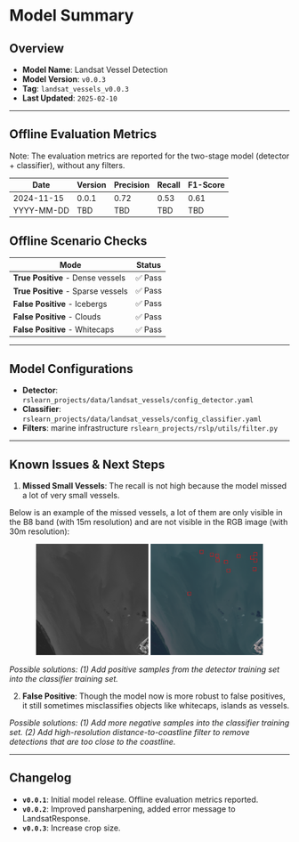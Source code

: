 # Model Summary

## Overview
- **Model Name**: Landsat Vessel Detection
- **Model Version**: `v0.0.3`
- **Tag**: `landsat_vessels_v0.0.3`
- **Last Updated**: `2025-02-10`

---

## Offline Evaluation Metrics

Note: The evaluation metrics are reported for the two-stage model (detector + classifier), without any filters.

| Date       | Version | Precision | Recall | F1-Score |
|------------|---------|-----------|--------|----------|
| 2024-11-15 | 0.0.1   | 0.72      | 0.53   | 0.61     |
| YYYY-MM-DD | TBD     | TBD       | TBD    | TBD      |

## Offline Scenario Checks

| Mode                                  | Status  |
|---------------------------------------|---------|
| **True Positive** - Dense vessels     | ✅ Pass |
| **True Positive** - Sparse vessels    | ✅ Pass |
| **False Positive** - Icebergs         | ✅ Pass |
| **False Positive** - Clouds           | ✅ Pass |
| **False Positive** - Whitecaps        | ✅ Pass |

---

## Model Configurations
- **Detector**: `rslearn_projects/data/landsat_vessels/config_detector.yaml`
- **Classifier**: `rslearn_projects/data/landsat_vessels/config_classifier.yaml`
- **Filters**: marine infrastructure `rslearn_projects/rslp/utils/filter.py`

---

## Known Issues & Next Steps

1. **Missed Small Vessels**: The recall is not high because the model missed a lot of very small vessels.

Below is an example of the missed vessels, a lot of them are only visible in the B8 band (with 15m resolution) and are not visible in the RGB image (with 30m resolution):

<div style="text-align: center;">
    <img src="images/missed_vessels_B8.png" alt="B8" width="40%" style="display: inline-block;"/>
    <img src="images/missed_vessels_RGB.png" alt="RGB" width="40%" style="display: inline-block;"/>
</div>

*Possible solutions: (1) Add positive samples from the detector training set into the classifier training set.*

2. **False Positive**: Though the model now is more robust to false positives, it still sometimes misclassifies objects like whitecaps, islands as vessels.

*Possible solutions: (1) Add more negative samples into the classifier training set. (2) Add high-resolution distance-to-coastline filter to remove detections that are too close to the coastline.*

---

## Changelog
- **`v0.0.1`**: Initial model release. Offline evaluation metrics reported.
- **`v0.0.2`**: Improved pansharpening, added error message to LandsatResponse.
- **`v0.0.3`**: Increase crop size.
